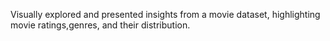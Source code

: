 Visually explored and presented insights from a movie dataset, highlighting movie ratings,genres, and their distribution.
